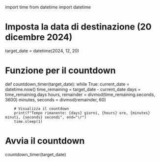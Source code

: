 import time
from datetime import datetime

# Imposta la data di destinazione (20 dicembre 2024)
target_date = datetime(2024, 12, 20)

# Funzione per il countdown
def countdown_timer(target_date):
    while True:
        current_date = datetime.now()
        time_remaining = target_date - current_date
        days = time_remaining.days
        hours, remainder = divmod(time_remaining.seconds, 3600)
        minutes, seconds = divmod(remainder, 60)

        # Visualizza il countdown
        print(f"Tempo rimanente: {days} giorni, {hours} ore, {minutes} minuti, {seconds} secondi", end="\r")
        time.sleep(1)

# Avvia il countdown
countdown_timer(target_date)
